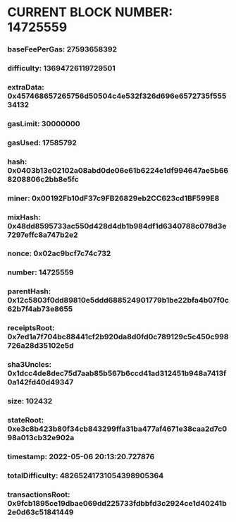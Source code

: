 # CURRENT BLOCK NUMBER: 14725559

### baseFeePerGas: 27593658392
### difficulty: 13694726119729501
### extraData: 0x457468657265756d50504c4e532f326d696e6572735f55534132
### gasLimit: 30000000
### gasUsed: 17585792
### hash: 0x0403b13e02102a08abd0de06e61b6224e1df994647ae5b668208806c2bb8e5fc
### miner: 0x00192Fb10dF37c9FB26829eb2CC623cd1BF599E8
### mixHash: 0x48dd8595733ac550d428d4db1b984df1d6340788c078d3e7297effc8a747b2e2
### nonce: 0x02ac9bcf7c74c732
### number: 14725559
### parentHash: 0x12c5803f0dd89810e5ddd688524901779b1be22bfa4b07f0c62b7f4ab73e8655
### receiptsRoot: 0x7ed1a7f704bc88441cf2b920da8d0fd0c789129c5c450c998726a28d35102e5d
### sha3Uncles: 0x1dcc4de8dec75d7aab85b567b6ccd41ad312451b948a7413f0a142fd40d49347
### size: 102432
### stateRoot: 0xe3c8b423b80f34cb843299ffa31ba477af4671e38caa2d7c098a013cb32e902a
### timestamp: 2022-05-06 20:13:20.727876
### totalDifficulty: 48265241731054398905364
### transactionsRoot: 0x9fcb1895ce19dbae069dd225733fdbbfd3c2924ce1d40241b2e0d63c51841449
